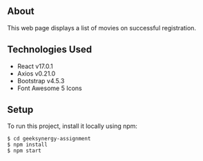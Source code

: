 ## About

This web page displays a list of movies on successful registration.

## Technologies Used

- React v17.0.1
- Axios v0.21.0
- Bootstrap v4.5.3
- Font Awesome 5 Icons

## Setup

To run this project, install it locally using npm:

```
$ cd geeksynergy-assignment
$ npm install
$ npm start
```

